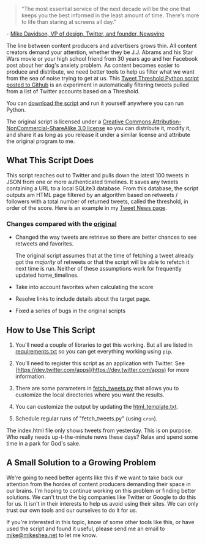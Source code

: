 > "The most essential service of the next decade will be the one that keeps you the best informed in the least amount of time.
> There's more to life than staring at screens all day."

\- [Mike Davidson, VP of design, Twitter, and founder, Newsvine](http://alistapart.com/article/what-we-learned-in-2012)

The line between content producers and advertisers grows thin. All content creators demand your attention,
whether they be J.J. Abrams and his Star Wars movie or your high school friend from 30 years ago and
her Facebook post about her dog's anxiety problem. As content becomes easier to produce and distribute,
we need better tools to help us filter what we want from the sea of noise trying to get at us.
This [Tweet Threshold Python script posted to Github](https://github.com/mshea/Tweet-Threshold) is
an experiment in automatically filtering tweets pulled from a list of Twitter accounts based on a Threshold.

You can [download the script](https://github.com/al3xandru/Tweet-Threshold) and run it yourself anywhere you can run Python.

The original script is licensed under a [Creative Commons Attribution-NonCommercial-ShareAlike 3.0 license](http://creativecommons.org/licenses/by-nc-sa/3.0/)
so you can distribute it, modify it, and share it as long as you release it under a similar license and
attribute the original program to me.

## What This Script Does

This script reaches out to Twitter and pulls down the latest 100 tweets in JSON from one or more authenticated timelines.
It saves any tweets containing a URL to a local SQLite3 database.
From this database, the script outputs am HTML page filtered by an algorithm based on
retweets / followers with a total number of returned tweets, called the threshold, in order of the score.
Here is an example in my [Tweet News page](http://mikeshea.net/news/).

### Changes compared with the [original](https://github.com/mshea/Tweet-Threshold)

*   Changed the way tweets are retrieve so there are better chances to see
    retweets and favorites.

    The original script assumes that at the time of fetching a tweet already got the _majority_
    of retweets or that the script will be able to refetch it next time is run. Neither of
    these assumptions work for frequently updated home_timelines.

*   Take into account favorites when calculating the score
*   Resolve links to include details about the target page.
*   Fixed a series of bugs in the original scripts


## How to Use This Script

1.  You'll need a couple of libraries to get this working. But all are listed in [requirements.txt](requirement.txt) so
    you can get everything working using `pip`.

2.  You'll need to register this script as an application with Twitter.
    See [https://dev.twitter.com/apps](https://dev.twitter.com/apps) for more information.

3.  There are some parameters in [fetch_tweets.py](fetch_tweets.py) that allows you to customize the local directories
    where you want the results.

4.  You can customize the output by updating the [html_template.txt](html_template.txt).

5.  Schedule regular runs of "fetch_tweets.py" (using `cron`).

The index.html file only shows tweets from yesterday. This is on purpose.
Who really needs up-t-the-minute news these days? Relax and spend some time in a park for God's sake.

## A Small Solution to a Growing Problem

We're going to need better agents like this if we want to take back our attention from the hordes of content producers demanding their space in our brains. I'm hoping to continue working on this problem or finding better solutions. We can't trust the big companies like Twitter or Google to do this for us. It isn't in their interests to help us avoid using their sites. We can only trust our own tools and our ourselves to do it for us.

If you're interested in this topic, know of some other tools like this, or have used the script and found it useful,
please send me an email to mike@mikeshea.net to let me know.
